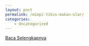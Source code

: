 ```yaml
---
layout: post
permalink: /mimpi-tikus-makan-ular/
categories:
    - Uncategorized
---
```


[Baca Selengkapnya](/01)